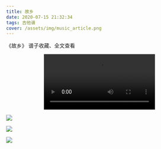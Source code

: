 ```yaml
---
title: 故乡
date: 2020-07-15 21:32:34
tags: 吉他谱
cover: /assets/img/music_article.png
---
```


《故乡》
谱子收藏、全文查看<!--more-->

<video src="http://files.yournotes.cn/video/%E6%95%85%E4%B9%A1.mp4" controls="controls" autoplay="autoplay" style="max-width:100%;display:block;margin-left:auto;margin-right:auto;">您的浏览器不支持视频标签</video>

![](https://gitee-blogimage.oss-cn-beijing.aliyuncs.com/blogImage/%E6%95%85%E4%B9%A1%EF%BC%88%E5%90%89%E4%BB%96%E8%B0%B1%EF%BC%89/%E6%95%85%E4%B9%A11.png)

![](https://gitee-blogimage.oss-cn-beijing.aliyuncs.com/blogImage/%E6%95%85%E4%B9%A1%EF%BC%88%E5%90%89%E4%BB%96%E8%B0%B1%EF%BC%89/%E6%95%85%E4%B9%A12.png)

![](https://gitee-blogimage.oss-cn-beijing.aliyuncs.com/blogImage/%E6%95%85%E4%B9%A1%EF%BC%88%E5%90%89%E4%BB%96%E8%B0%B1%EF%BC%89/%E6%95%85%E4%B9%A13.png)
